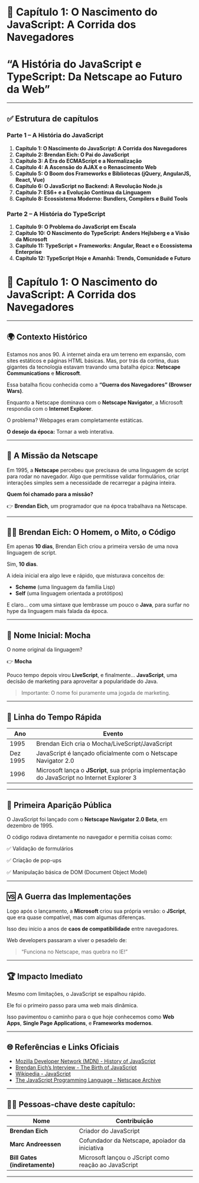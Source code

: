 # 📖 Capítulo 1: O Nascimento do JavaScript: A Corrida dos Navegadores

# **“A História do JavaScript e TypeScript: Da Netscape ao Futuro da Web”**

---

## **✅ Estrutura de capítulos**

### **Parte 1 – A História do JavaScript**

1. **Capítulo 1: O Nascimento do JavaScript: A Corrida dos Navegadores**
2. **Capítulo 2: Brendan Eich: O Pai do JavaScript**
3. **Capítulo 3: A Era do ECMAScript e a Normalização**
4. **Capítulo 4: A Ascensão do AJAX e o Renascimento Web**
5. **Capítulo 5: O Boom dos Frameworks e Bibliotecas (jQuery, AngularJS, React, Vue)**
6. **Capítulo 6: O JavaScript no Backend: A Revolução Node.js**
7. **Capítulo 7: ES6+ e a Evolução Contínua da Linguagem**
8. **Capítulo 8: Ecossistema Moderno: Bundlers, Compilers e Build Tools**

### **Parte 2 – A História do TypeScript**

1. **Capítulo 9: O Problema do JavaScript em Escala**
2. **Capítulo 10: O Nascimento do TypeScript: Anders Hejlsberg e a Visão da Microsoft**
3. **Capítulo 11: TypeScript + Frameworks: Angular, React e o Ecossistema Enterprise**
4. **Capítulo 12: TypeScript Hoje e Amanhã: Trends, Comunidade e Futuro**



# **📖 Capítulo 1: O Nascimento do JavaScript: A Corrida dos Navegadores**

---

## **🌍 Contexto Histórico**

Estamos nos anos 90. A internet ainda era um terreno em expansão, com sites estáticos e páginas HTML básicas. Mas, por trás da cortina, duas gigantes da tecnologia estavam travando uma batalha épica: **Netscape Communications** e **Microsoft**.

Essa batalha ficou conhecida como a **“Guerra dos Navegadores” (Browser Wars)**.

Enquanto a Netscape dominava com o **Netscape Navigator**, a Microsoft respondia com o **Internet Explorer**.

O problema? Webpages eram completamente estáticas.

**O desejo da época:** Tornar a web interativa.

---

## **🚀 A Missão da Netscape**

Em 1995, a **Netscape** percebeu que precisava de uma linguagem de script para rodar no navegador. Algo que permitisse validar formulários, criar interações simples sem a necessidade de recarregar a página inteira.

**Quem foi chamado para a missão?**

👉 **Brendan Eich**, um programador que na época trabalhava na Netscape.

---

## **🧑‍💻 Brendan Eich: O Homem, o Mito, o Código**

Em apenas **10 dias**, Brendan Eich criou a primeira versão de uma nova linguagem de script.

Sim, **10 dias**.

A ideia inicial era algo leve e rápido, que misturava conceitos de:

- **Scheme** (uma linguagem da família Lisp)
- **Self** (uma linguagem orientada a protótipos)

E claro… com uma sintaxe que lembrasse um pouco o **Java**, para surfar no hype da linguagem mais falada da época.

---

## **🧪 Nome Inicial: Mocha**

O nome original da linguagem?

👉 **Mocha**

Pouco tempo depois virou **LiveScript**, e finalmente… **JavaScript**, uma decisão de marketing para aproveitar a popularidade do Java.

> Importante:
> O nome foi puramente uma jogada de marketing.

---

## **📅 Linha do Tempo Rápida**

| **Ano** | **Evento** |
| --- | --- |
| 1995 | Brendan Eich cria o Mocha/LiveScript/JavaScript |
| Dez 1995 | JavaScript é lançado oficialmente com o Netscape Navigator 2.0 |
| 1996 | Microsoft lança o **JScript**, sua própria implementação do JavaScript no Internet Explorer 3 |

---

## **📜 Primeira Aparição Pública**

O JavaScript foi lançado com o **Netscape Navigator 2.0 Beta**, em dezembro de 1995.

O código rodava diretamente no navegador e permitia coisas como:

✅ Validação de formulários

✅ Criação de pop-ups

✅ Manipulação básica de DOM (Document Object Model)

---

## **🆚 A Guerra das Implementações**

Logo após o lançamento, a **Microsoft** criou sua própria versão: o **JScript**, que era quase compatível, mas com algumas diferenças.

Isso deu início a anos de **caos de compatibilidade** entre navegadores.

Web developers passaram a viver o pesadelo de:

> “Funciona no Netscape, mas quebra no IE!”
> 

---

## **🏆 Impacto Imediato**

Mesmo com limitações, o JavaScript se espalhou rápido.

Ele foi o primeiro passo para uma web mais dinâmica.

Isso pavimentou o caminho para o que hoje conhecemos como **Web Apps**, **Single Page Applications**, e **Frameworks modernos**.

---

## **🌐 Referências e Links Oficiais**

- [Mozilla Developer Network (MDN) - History of JavaScript](https://developer.mozilla.org/en-US/docs/Web/JavaScript)
- [Brendan Eich’s Interview - The Birth of JavaScript](https://www.youtube.com/watch?v=a1Y73sPHKxw)
- [Wikipedia - JavaScript](https://en.wikipedia.org/wiki/JavaScript)
- [The JavaScript Programming Language - Netscape Archive](https://web.archive.org/web/19961022182447/http://home.netscape.com/eng/mozilla/3.0/handbook/javascript/)

---

## **👨‍💻 Pessoas-chave deste capítulo:**

| **Nome** | **Contribuição** |
| --- | --- |
| **Brendan Eich** | Criador do JavaScript |
| **Marc Andreessen** | Cofundador da Netscape, apoiador da iniciativa |
| **Bill Gates (indiretamente)** | Microsoft lançou o JScript como reação ao JavaScript |

---